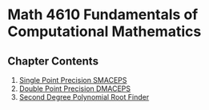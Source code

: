 # Math 4610 Fundamentals of Computational Mathematics

## Chapter Contents
1. [Single Point Precision SMACEPS](https://github.com/kaiudall/MATH4610/blob/master/SoftwareManual/smaceps.md)
2. [Double Point Precision DMACEPS](https://github.com/kaiudall/MATH4610/blob/master/SoftwareManual/dmaceps.md)
3. [Second Degree Polynomial Root Finder](https://github.com/kaiudall/MATH4610/blob/master/SoftwareManual/rootFinder.md)
